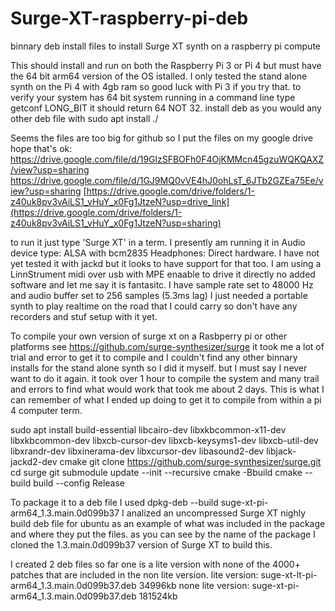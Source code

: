 # Surge-XT-raspberry-pi-deb
binnary deb install files to install Surge XT synth on a raspberry pi compute

This should install and run on both the Raspberry Pi 3 or Pi 4 but must have the 64 bit arm64 version of the OS istalled.
I only tested the stand alone synth on the Pi 4 with 4gb ram so good luck with Pi 3 if you try that.
to verify your system has 64 bit system running in a command line type getconf LONG_BIT it should return 64  NOT 32.
install deb as you would any other deb file with sudo apt install ./<deb package>

Seems the files are too big for github so I put the files on my google drive hope that's ok:
https://drive.google.com/file/d/19GlzSFBOFh0F4OjKMMcn45gzuWQKQAXZ/view?usp=sharing
https://drive.google.com/file/d/1GJ9MQ0vVE4hJ0ohLsT_6JTb2GZEa75Ee/view?usp=sharing
[https://drive.google.com/drive/folders/1-z40uk8pv3vAiLS1_vHuY_x0Fg1JtzeN?usp=drive_link](https://drive.google.com/drive/folders/1-z40uk8pv3vAiLS1_vHuY_x0Fg1JtzeN?usp=sharing)

to run it just type 'Surge XT' in a term.  I presently am running it in Audio device type: ALSA with bcm2835 Headphones: Direct hardware.
I have not yet tested it with jackd but it looks to have support for that too.
I am using a LinnStrument midi over usb with MPE enaable to drive it directly no added software and let me say it is fantasitc.
I have sample rate set to 48000 Hz and audio buffer set to 256 samples (5.3ms lag)
I just needed a portable synth to play realtime on the road that I could carry so don't have any recorders and stuf setup with it yet.

To compile your own version of surge xt on a Rasbperry pi or other platforms see https://github.com/surge-synthesizer/surge
it took me a lot of trial and error to get it to compile and I couldn't find any other binnary installs for the stand alone synth so I did it myself.
but I must say I never want to do it again.
it took over 1 hour to compile the system and many trail and errors to find what would work that took me about 2 days.
This is what I can remember of what I ended up doing to get it to compile from within a pi 4 computer term.

sudo apt install build-essential libcairo-dev libxkbcommon-x11-dev libxkbcommon-dev libxcb-cursor-dev libxcb-keysyms1-dev libxcb-util-dev libxrandr-dev libxinerama-dev libxcursor-dev libasound2-dev libjack-jackd2-dev cmake
git clone https://github.com/surge-synthesizer/surge.git
cd surge
git submodule update --init --recursive
cmake -Bbuild
cmake --build build --config Release 

To package it to a deb file I used dpkg-deb --build suge-xt-pi-arm64_1.3.main.0d099b37
I analized an uncompressed Surge XT nighly build deb file for ubuntu as an example of what was included in the package and where they put the files.
as you can see by the name of the package I cloned the 1.3.main.0d099b37 version of Surge XT to build this.

I created 2 deb files so far one is a lite version with none of the 4000+ patches that are included in the non lite version.
lite version: suge-xt-lt-pi-arm64_1.3.main.0d099b37.deb  34996kb
none lite version: suge-xt-pi-arm64_1.3.main.0d099b37.deb  181524kb
